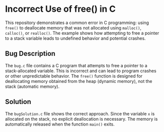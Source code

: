 # Incorrect Use of free() in C

This repository demonstrates a common error in C programming: using `free()` to deallocate memory that was not allocated using `malloc()`, `calloc()`, or `realloc()`.  The example shows how attempting to free a pointer to a stack variable leads to undefined behavior and potential crashes.

## Bug Description

The `bug.c` file contains a C program that attempts to free a pointer to a stack-allocated variable.  This is incorrect and can lead to program crashes or other unpredictable behavior.  The `free()` function is designed for deallocating memory obtained from the heap (dynamic memory), not the stack (automatic memory).

## Solution

The `bugSolution.c` file shows the correct approach.  Since the variable `x` is allocated on the stack, no explicit deallocation is necessary.  The memory is automatically released when the function `main()` exits.